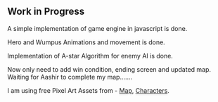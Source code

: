 ## Work in Progress

A simple implementation of game engine in javascript is done.

Hero and Wumpus Animations and movement is done.

Implementation of A-star Algorithm for enemy AI is done.

Now only need to add win condition, ending screen and updated map. Waiting for Aashir to complete my map.......

I am using free Pixel Art Assets from - [Map](https://0x72.itch.io/16x16-dungeon-tileset), [Characters](https://merchant-shade.itch.io/16x16-puny-characters).
